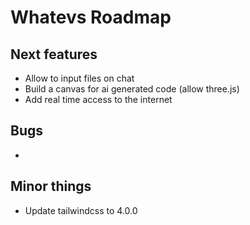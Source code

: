 # Whatevs Roadmap

## Next features

- Allow to input files on chat
- Build a canvas for ai generated code (allow three.js)
- Add real time access to the internet

## Bugs

-

## Minor things

- Update tailwindcss to 4.0.0
